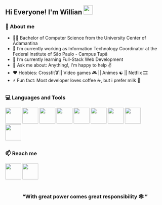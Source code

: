 ## Hi Everyone! I'm Willian <img src="https://github.com/piyushP7pravin/piyushP7pravin/blob/master/Hi.gif" width="29px">


### 🚀 About me
- 👨‍🎓 Bachelor of Computer Science from the University Center of Adamantina
- 🔭 I’m currently working as Information Technology Coordinator at the Federal Institute of São Paulo - Campus Tupã
- 🌱 I’m currently learning Full-Stack Web Development
- 💬 Ask me about: Anything!, I'm happy to help ✌️
- ❤️ Hobbies: Crossfit🏋|| Video games 🎮 || Animes ☯ || Netflix 🎞
- ⚡ Fun fact: Most developer loves coffee ☕, but i prefer milk 🥛
##
### 💻 Languages and Tools
<code><img height="50" src="https://cdn.freebiesupply.com/logos/large/2x/css3-logo-png-transparent.png"></code>
<code><img height="50" src="https://www.vectorlogo.zone/logos/w3_html5/w3_html5-ar21.svg"></code>
<code><img height="50" src="https://www.vectorlogo.zone/logos/javascript/javascript-ar21.svg"></code>
<code><img height="50" src="https://www.vectorlogo.zone/logos/reactjs/reactjs-ar21.svg"></code>
<code><img height="50" src="https://www.vectorlogo.zone/logos/nodejs/nodejs-horizontal.svg"></code>
<code><img height="50" src="https://www.vectorlogo.zone/logos/expressjs/expressjs-ar21.svg"></code>
<code><img height="50" src="https://www.vectorlogo.zone/logos/linux/linux-ar21.svg"></code>
<code><img height="50" src="https://www.vectorlogo.zone/logos/git-scm/git-scm-ar21.svg"></code><br>
<code><a href="https://www.sqlite.org/" target="_blank"><img height="50" src="https://www.vectorlogo.zone/logos/sqlite/sqlite-ar21.svg"></a></code>
##
### 📫 Reach me
<code><a href="https://www.linkedin.com/in/willian-ssouza/" target="_blank"><img height="50" src="https://www.vectorlogo.zone/logos/linkedin/linkedin-ar21.svg"></a></code>
<code><a href="mailto:willian.santos.souza@live.com" target="_blank"><img height="50" src="https://www.vectorlogo.zone/logos/gmail/gmail-ar21.svg"></a></code>
<br>
<br>
<h3 align="center">“With great power comes great responsibility 🕸️ ” <h3>
